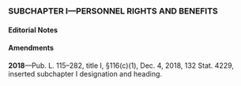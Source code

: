 ### SUBCHAPTER I—PERSONNEL RIGHTS AND BENEFITS ###

#### **Editorial Notes** ####

#### Amendments ####

**2018**—Pub. L. 115–282, title I, §116(c)(1), Dec. 4, 2018, 132 Stat. 4229, inserted subchapter I designation and heading.
